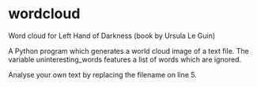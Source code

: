 # wordcloud
Word cloud for Left Hand of Darkness (book by Ursula Le Guin)

A Python program which generates a world cloud image of a text file. The variable uninteresting_words features a list of words which are ignored.

Analyse your own text by replacing the filename on line 5.
